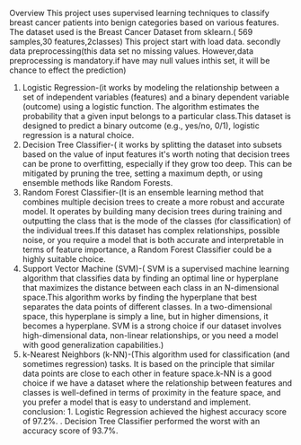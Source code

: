 Overview
This project uses supervised learning techniques to classify breast cancer patients into  benign categories based on various features. The dataset used is the Breast Cancer Dataset from sklearn.( 569 samples,30 features,2classes)
This project start with load data. secondly data preprocessing(this data set no missing values. However,data preprocessing is  mandatory.if have may null values inthis set,  it will  be chance to effect the prediction)
1. Logistic Regression-(it works by modeling the relationship between a set of independent variables (features) and a binary dependent variable (outcome) using a logistic function. The algorithm estimates the probability that a given input belongs to a particular class.This dataset is designed to predict a binary outcome (e.g., yes/no, 0/1), logistic regression is a natural choice.
2. Decision Tree Classifier-( it works by splitting the dataset into subsets based on the value of input features  it's worth noting that decision trees can be prone to overfitting, especially if they grow too deep. This can be mitigated by pruning the tree, setting a maximum depth, or using ensemble methods like Random Forests.
3. Random Forest Classifier-(It is an ensemble learning method that combines multiple decision trees to create a more robust and accurate model. It operates by building many decision trees during training and outputting the class that is the mode of the classes (for classification) of the individual trees.If this dataset has complex relationships, possible noise, or you require a model that is both accurate and interpretable in terms of feature importance, a Random Forest Classifier could be a highly suitable choice.
4. Support Vector Machine (SVM)-( SVM is a supervised machine learning algorithm that classifies data by finding an optimal line or hyperplane that maximizes the distance between each class in an N-dimensional space.This algorithm works by finding the hyperplane that best separates the data points of different classes. In a two-dimensional space, this hyperplane is simply a line, but in higher dimensions, it becomes a hyperplane.
SVM is a strong choice if our dataset involves high-dimensional data, non-linear relationships, or you need a model with good generalization capabilities.)
5. k-Nearest Neighbors (k-NN)-(This algorithm used for classification (and sometimes regression) tasks. It is based on the principle that similar data points are close to each other in feature space.k-NN is a good choice if we have a dataset where the relationship between features and classes is well-defined in terms of proximity in the feature space, and you prefer a model that is easy to understand and implement.
conclusion: 1. Logistic Regression achieved the highest accuracy score of 97.2%.
. Decision Tree Classifier performed the worst with an accuracy score of 93.7%.
   
